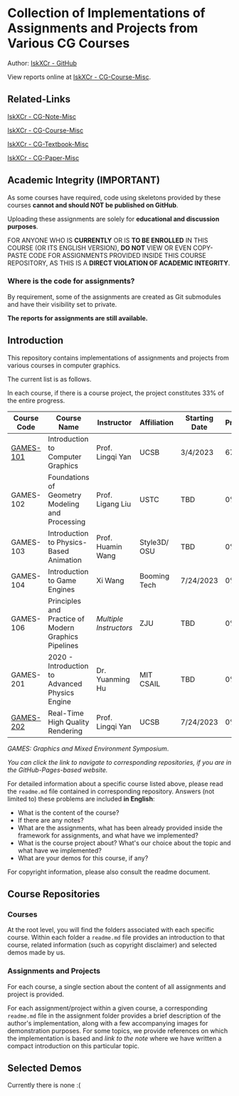# Collection of Implementations of Assignments and Projects from Various CG Courses

Author: [IskXCr - GitHub](https://github.com/IskXCr)

View reports online at [IskXCr - CG-Course-Misc](https://iskxcr.github.io/CG-Course-Misc).

## Related-Links

[IskXCr - CG-Note-Misc](https://github.com/IskXCr/CG-Note-Misc)

[IskXCr - CG-Course-Misc](https://github.com/IskXCr/CG-Course-Misc)

[IskXCr - CG-Textbook-Misc](https://github.com/IskXCr/CG-Textbook-Misc)

[IskXCr - CG-Paper-Misc](https://github.com/IskXCr/CG-Paper-Misc)

## Academic Integrity (IMPORTANT)

As some courses have required, code using skeletons provided by these courses **cannot and should NOT be published on GitHub**. 

Uploading these assignments are solely for **educational and discussion purposes**.

FOR ANYONE WHO IS **CURRENTLY** OR IS **TO BE ENROLLED** IN THIS COURSE (OR ITS ENGLISH VERSION), **DO NOT** VIEW OR EVEN COPY-PASTE CODE FOR ASSIGNMENTS PROVIDED INSIDE THIS COURSE REPOSITORY, AS THIS IS A **DIRECT VIOLATION OF ACADEMIC INTEGRITY**.

### Where is the code for assignments?

By requirement, some of the assignments are created as Git submodules and have their visibility set to private. 

**The reports for assignments are still available.**

## Introduction

This repository contains implementations of assignments and projects from various courses in computer graphics.

The current list is as follows. 

In each course, if there is a course project, the project constitutes 33% of the entire progress.

| Course Code              | Course Name                                          | Instructor             | Affiliation  | Starting Date | Progress |
| ------------------------ | ---------------------------------------------------- | ---------------------- | ------------ | ------------- | -------- |
| [GAMES-101](./GAMES-101) | Introduction to Computer Graphics                    | Prof. Lingqi Yan       | UCSB         | 3/4/2023      | 67%      |
| GAMES-102                | Foundations of Geometry Modeling and Processing      | Prof. Ligang Liu       | USTC         | TBD           | 0%       |
| GAMES-103                | Introduction to Physics-Based Animation              | Prof. Huamin Wang      | Style3D/ OSU | TBD           | 0%       |
| GAMES-104                | Introduction to Game Engines                         | Xi Wang                | Booming Tech | 7/24/2023     | 0%       |
| GAMES-106                | Principles and Practice of Modern Graphics Pipelines | *Multiple Instructors* | ZJU          | TBD           | 0%       |
| GAMES-201                | 2020 - Introduction to Advanced Physics Engine       | Dr. Yuanming Hu        | MIT CSAIL    | TBD           | 0%       |
| [GAMES-202](./GAMES-202) | Real-Time High Quality Rendering                     | Prof. Lingqi Yan       | UCSB         | 7/24/2023     | 0%       |

*GAMES: Graphics and Mixed Environment Symposium*.

*You can click the link to navigate to corresponding repositories, if you are in the GitHub-Pages-based website.*

For detailed information about a specific course listed above, please read the `readme.md` file contained in corresponding repository. Answers (not limited to) these problems are included **in English**:

- What is the content of the course?
- If there are any notes?
- What are the assignments, what has been already provided inside the framework for assignments, and what have we implemented?
- What is the course project about? What's our choice about the topic and what have we implemented?
- What are your demos for this course, if any?

For copyright information, please also consult the readme document.



## Course Repositories

### Courses

At the root level, you will find the folders associated with each specific course. Within each folder a `readme.md` file provides an introduction to that course, related information (such as copyright disclaimer) and selected demos made by us.

### Assignments and Projects

For each course, a single section about the content of all assignments and project is provided.

For each assignment/project within a given course, a corresponding `readme.md` file in the assignment folder provides a brief description of the author's implementation, along with a few accompanying images for demonstration purposes. For some topics, we provide references on which the implementation is based and *link to the note* where we have written a compact introduction on this particular topic.

## Selected Demos

Currently there is none :(
